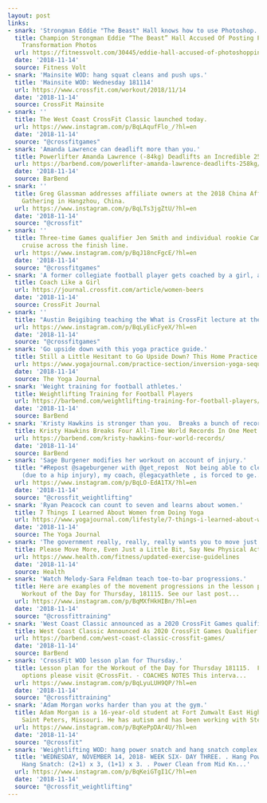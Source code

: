 ```yaml
---
layout: post
links:
- snark: 'Strongman Eddie "The Beast" Hall knows how to use Photoshop.'
  title: Champion Strongman Eddie “The Beast” Hall Accused Of Posting Photoshopped
    Transformation Photos
  url: https://fitnessvolt.com/30445/eddie-hall-accused-of-photoshopping-transformation-photos/
  date: '2018-11-14'
  source: Fitness Volt
- snark: 'Mainsite WOD: hang squat cleans and push ups.'
  title: 'Mainsite WOD: Wednesday 181114'
  url: https://www.crossfit.com/workout/2018/11/14
  date: '2018-11-14'
  source: CrossFit Mainsite
- snark: ''
  title: The West Coast CrossFit Classic launched today.
  url: https://www.instagram.com/p/BqLAqufFlo_/?hl=en
  date: '2018-11-14'
  source: "@crossfitgames"
- snark: 'Amanda Lawrence can deadlift more than you.'
  title: Powerlifter Amanda Lawrence (-84kg) Deadlifts an Incredible 258.5kg
  url: https://barbend.com/powerlifter-amanda-lawrence-deadlifts-258kg/
  date: '2018-11-14'
  source: BarBend
- snark: ''
  title: Greg Glassman addresses affiliate owners at the 2018 China Affiliate
    Gathering in Hangzhou, China.
  url: https://www.instagram.com/p/BqLTs3jgZtU/?hl=en
  date: '2018-11-14'
  source: "@crossfit"
- snark: ''
  title: Three-time Games qualifier Jen Smith and individual rookie Camilla Hellman comfortably
    cruise across the finish line.
  url: https://www.instagram.com/p/BqJ18ncFgcE/?hl=en
  date: '2018-11-14'
  source: "@crossfitgames"
- snark: 'A former collegiate football player gets coached by a girl, and he liked it.'
  title: Coach Like a Girl
  url: https://journal.crossfit.com/article/women-beers
  date: '2018-11-14'
  source: CrossFit Journal
- snark: ''
  title: "Austin Beigibing teaching the What is CrossFit lecture at the Ranch."
  url: https://www.instagram.com/p/BqLyEicFyeX/?hl=en
  date: '2018-11-14'
  source: "@crossfitgames"
- snark: 'Go upside down with this yoga practice guide.'
  title: Still a Little Hesitant to Go Upside Down? This Home Practice Will Help
  url: https://www.yogajournal.com/practice-section/inversion-yoga-sequence
  date: '2018-11-14'
  source: The Yoga Journal
- snark: 'Weight training for football athletes.'
  title: Weightlifting Training for Football Players
  url: https://barbend.com/weightlifting-training-for-football-players/
  date: '2018-11-14'
  source: BarBend
- snark: 'Kristy Hawkins is stronger than you.  Breaks a bunch of records in one meet.'
  title: Kristy Hawkins Breaks Four All-Time World Records In One Meet
  url: https://barbend.com/kristy-hawkins-four-world-records/
  date: '2018-11-14'
  source: BarBend
- snark: 'Sage Burgener modifies her workout on account of injury.'
  title: "#Repost @sageburgener with @get_repost  Not being able to clean to depth
    (due to a hip injury), my coach, @legacyathlete , is forced to ge..."
  url: https://www.instagram.com/p/BqLO-EdA1TX/?hl=en
  date: '2018-11-14'
  source: "@crossfit_weightlifting"
- snark: 'Ryan Peacock can count to seven and learns about women.'
  title: 7 Things I Learned About Women from Doing Yoga
  url: https://www.yogajournal.com/lifestyle/7-things-i-learned-about-women-from-doing-yoga
  date: '2018-11-14'
  source: The Yoga Journal
- snark: 'The government really, really, really wants you to move just a little bit.'
  title: Please Move More, Even Just a Little Bit, Say New Physical Activity Guidelines
  url: https://www.health.com/fitness/updated-exercise-guidelines
  date: '2018-11-14'
  source: Health
- snark: 'Watch Melody-Sara Feldman teach toe-to-bar progressions.'
  title: Here are examples of the movement progressions in the lesson plan for the
    Workout of the Day for Thursday, 181115. See our last post...
  url: https://www.instagram.com/p/BqMXfHkHIBn/?hl=en
  date: '2018-11-14'
  source: "@crossfittraining"
- snark: 'West Coast Classic announced as a 2020 CrossFit Games qualifier. Neat.'
  title: West Coast Classic Announced As 2020 CrossFit Games Qualifier
  url: https://barbend.com/west-coast-classic-crossfit-games/
  date: '2018-11-14'
  source: BarBend
- snark: 'CrossFit WOD lesson plan for Thursday.'
  title: Lesson plan for the Workout of the Day for Thursday 181115.  For all scaling
    options please visit @CrossFit. - COACHES NOTES This interva...
  url: https://www.instagram.com/p/BqLyuLUH9QP/?hl=en
  date: '2018-11-14'
  source: "@crossfittraining"
- snark: 'Adam Morgan works harder than you at the gym.'
  title: Adam Morgan is a 16-year-old student at Fort Zumwalt East High School in
    Saint Peters, Missouri. He has autism and has been working with Step...
  url: https://www.instagram.com/p/BqKePpDAr4U/?hl=en
  date: '2018-11-14'
  source: "@crossfit"
- snark: 'Weightlifting WOD: hang power snatch and hang snatch complex.'
  title: 'WEDNESDAY, NOVEMBER 14, 2018- WEEK SIX- DAY THREE. . Hang Power Snatch +
    Hang Snatch: (2+1) x 3, (1+1) x 3. . Power Clean from Mid Kn...'
  url: https://www.instagram.com/p/BqKeiGTgI1C/?hl=en
  date: '2018-11-14'
  source: "@crossfit_weightlifting"
---
```

